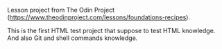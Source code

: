 Lesson project from The Odin Project (https://www.theodinproject.com/lessons/foundations-recipes).

This is the first HTML test project that suppose to test HTML knowledge. And also Git and shell commands knowledge.